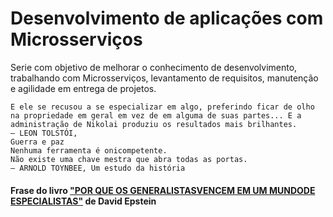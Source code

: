 # Desenvolvimento de aplicações com Microsserviços
Serie com objetivo de melhorar o conhecimento de desenvolvimento, trabalhando com Microsserviços, levantamento de requisitos, manutenção e agilidade em entrega de projetos. 


````
E ele se recusou a se especializar em algo, preferindo ficar de olho
na propriedade em geral em vez de em alguma de suas partes... E a
administração de Nikolai produziu os resultados mais brilhantes.
— LEON TOLSTÓI, 
Guerra e paz
Nenhuma ferramenta é onicompetente.
Não existe uma chave mestra que abra todas as portas.
— ARNOLD TOYNBEE, Um estudo da história
````

#### Frase do livro ["POR QUE OS GENERALISTASVENCEM EM UM MUNDODE ESPECIALISTAS"](https://www.amazon.com/Generalistas-Vencem-Especialistas-Portugues-Brasil/dp/6580634340) de David Epstein
